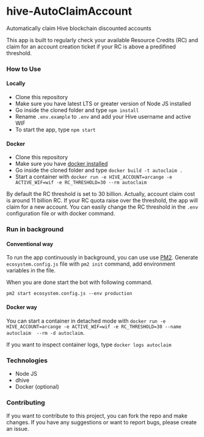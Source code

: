 # hive-AutoClaimAccount
Automatically claim Hive blockchain discounted accounts  

This app is built to regularly check your available Resource Credits (RC) and claim for an account creation ticket if your RC is above a predifined threshold.

### How to Use

#### Locally

- Clone this repository
- Make sure you have latest LTS or greater version of Node JS installed
- Go inside the cloned folder and type `npm install`
- Rename `.env.example` to `.env` and add your Hive username and active  WIF
- To start the app, type `npm start`

#### Docker

- Clone this repository
- Make sure you have [docker installed](https://docs.docker.com/install/)
- Go inside the cloned folder and type `docker build -t autoclaim .`
- Start a container with `docker run -e HIVE_ACCOUNT=arcange -e ACTIVE_WIF=wif -e RC_THRESHOLD=30 --rm autoclaim`

By default the RC threshold is set to 30 billion. Actually, account claim cost is around 11 billion RC.
If your RC quota raise over the threshold, the app will claim for a new account.
You can easily change the RC threshold in the `.env` configuration file or with docker command.

### Run in background

#### Conventional way

To run the app continuously in background, you can use use [PM2](https://pm2.io/). 
Generate `ecosystem.config.js` file with `pm2 init` command, add environment variables in the file.

When you are done start the bot with following command.

`pm2 start ecosystem.config.js --env production`

#### Docker way

You can start a container in detached mode with `docker run -e HIVE_ACCOUNT=arcange -e ACTIVE_WIF=wif -e RC_THRESHOLD=30 --name autoclaim  --rm -d autoclaim`.

If you want to inspect container logs, type `docker logs autoclaim`

### Technologies
- Node JS
- dhive
- Docker (optional)

### Contributing

If you want to contribute to this project, you can fork the repo and make changes. If you have any suggestions or want to report bugs, please create an issue.
